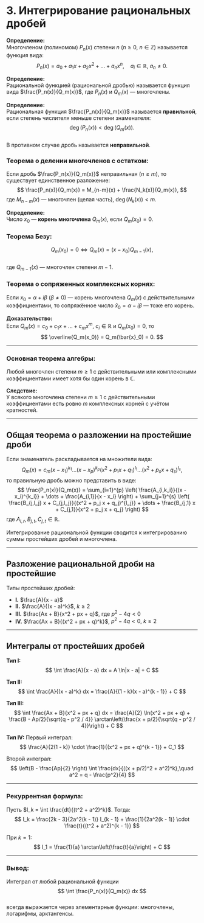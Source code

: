 # 3. Интегрирование рациональных дробей

**Определение:**  
Многочленом (полиномом) $P_n(x)$ степени $n$ ($n \ge 0$, $n \in \mathbb{Z}$) называется функция вида:  
$$
P_n(x) = a_0 + a_1 x + a_2 x^2 + \dots + a_n x^n, \quad a_i \in \mathbb{R},\ a_n \neq 0.
$$

**Определение:**  
Рациональной функцией (рациональной дробью) называется функция вида $\frac{P_n(x)}{Q_m(x)}$, где $P_n(x)$ и $Q_m(x)$ — многочлены.

**Определение:**  
Рациональная функция $\frac{P_n(x)}{Q_m(x)}$ называется **правильной**, если степень числителя меньше степени знаменателя:  
$$
\deg(P_n(x)) < \deg(Q_m(x)).
$$  
В противном случае дробь называется **неправильной**.

### Теорема о делении многочленов с остатком:

Если дробь $\frac{P_n(x)}{Q_m(x)}$ неправильная ($n \ge m$), то существует единственное разложение:
$$
\frac{P_n(x)}{Q_m(x)} = M_{n-m}(x) + \frac{N_k(x)}{Q_m(x)},
$$
где $M_{n-m}(x)$ — многочлен (целая часть), $\deg(N_k(x)) < m$.

**Определение:**  
Число $x_0$ — **корень многочлена** $Q_m(x)$, если $Q_m(x_0) = 0$.

### Теорема Безу:

$$
Q_m(x_0) = 0 \iff Q_m(x) = (x - x_0) Q_{m-1}(x),
$$  
где $Q_{m-1}(x)$ — многочлен степени $m-1$.

### Теорема о сопряженных комплексных корнях:

Если $x_0 = \alpha + i\beta$ ($\beta \ne 0$) — корень многочлена $Q_m(x)$ с действительными коэффициентами, то сопряжённое число $\bar{x}_0 = \alpha - i\beta$ — тоже его корень.

**Доказательство:**  
Если $Q_m(x) = c_0 + c_1 x + \dots + c_m x^m$, $c_i \in \mathbb{R}$ и $Q_m(x_0) = 0$, то  
$$
\overline{Q_m(x_0)} = Q_m(\bar{x}_0) = 0.
$$

---

### Основная теорема алгебры:

Любой многочлен степени $m \ge 1$ с действительными или комплексными коэффициентами имеет хотя бы один корень в $\mathbb{C}$.

**Следствие:**  
У всякого многочлена степени $m \ge 1$ с действительными коэффициентами есть ровно $m$ комплексных корней с учётом кратностей.

---

## Общая теорема о разложении на простейшие дроби

Если знаменатель раскладывается на множители вида:
$$
Q_m(x) = c_m (x - x_1)^{k_1} \dots (x - x_p)^{k_p} (x^2 + p_1 x + q_1)^{l_1} \dots (x^2 + p_s x + q_s)^{l_s},
$$
то правильную дробь можно представить в виде:
$$
\frac{P_n(x)}{Q_m(x)} =
\sum_{i=1}^{p} \left( \frac{A_{i,k_i}}{(x - x_i)^{k_i}} + \dots + \frac{A_{i,1}}{x - x_i} \right) +
\sum_{j=1}^{s} \left( \frac{B_{j,l_j} x + C_{j,l_j}}{(x^2 + p_j x + q_j)^{l_j}} + \dots + \frac{B_{j,1} x + C_{j,1}}{x^2 + p_j x + q_j} \right)
$$
где $A_{i,r}, B_{j,t}, C_{j,t} \in \mathbb{R}$.

Интегрирование рациональной функции сводится к интегрированию суммы простейших дробей и многочлена.

---

## Разложение рациональной дроби на простейшие

Типы простейших дробей:

- **I.** $\frac{A}{x - a}$
- **II.** $\frac{A}{(x - a)^k}$, $k \ge 2$
- **III.** $\frac{Ax + B}{x^2 + px + q}$, где $p^2 - 4q < 0$
- **IV.** $\frac{Ax + B}{(x^2 + px + q)^k}$, $p^2 - 4q < 0,\ k \ge 2$

---

## Интегралы от простейших дробей

**Тип I:**
$$
\int \frac{A}{x - a} dx = A \ln|x - a| + C
$$

**Тип II:**
$$
\int \frac{A}{(x - a)^k} dx = \frac{A}{(1 - k)(x - a)^{k - 1}} + C
$$

**Тип III:**
$$
\int \frac{Ax + B}{x^2 + px + q} dx = \frac{A}{2} \ln(x^2 + px + q) + \frac{B - Ap/2}{\sqrt{q - p^2 / 4}} \arctan\left(\frac{x + p/2}{\sqrt{q - p^2 / 4}}\right) + C
$$

**Тип IV:**
Первый интеграл:
$$
\frac{A}{2(1 - k)} \cdot \frac{1}{(x^2 + px + q)^{k - 1}} + C_1
$$

Второй интеграл:
$$
\left(B - \frac{Ap}{2} \right) \int \frac{dx}{((x + p/2)^2 + a^2)^k},\quad a^2 = q - \frac{p^2}{4}
$$

---

### Рекуррентная формула:

Пусть $I_k = \int \frac{dt}{(t^2 + a^2)^k}$. Тогда:
$$
I_k = \frac{2k - 3}{2a^2(k - 1)} I_{k - 1} + \frac{1}{2a^2(k - 1)} \cdot \frac{t}{(t^2 + a^2)^{k - 1}}
$$

При $k = 1$:
$$
I_1 = \frac{1}{a} \arctan\left(\frac{t}{a}\right) + C
$$

---

### **Вывод:**

Интеграл от любой рациональной функции  
$$
\int \frac{P_n(x)}{Q_m(x)} dx
$$  
всегда выражается через элементарные функции: многочлены, логарифмы, арктангенсы.
